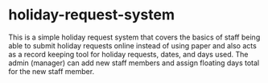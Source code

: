 # holiday-request-system
This is a simple holiday request system that covers the basics of staff being able to submit holiday requests online instead of using paper and also acts as a record keeping tool for holiday requests, dates, and days used. The admin (manager) can add new staff members and assign floating days total for the new staff member.

